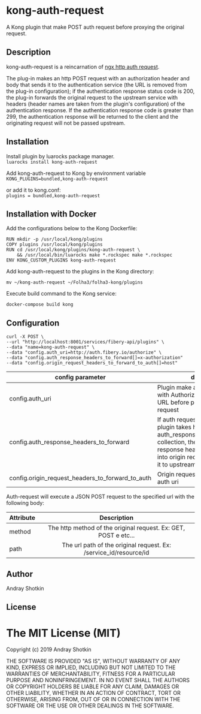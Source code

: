 # kong-auth-request
A Kong plugin that make POST auth request before proxying the original request.

## Description
kong-auth-request is a reincarnation of [ngx http auth request](http://nginx.org/en/docs/http/ngx_http_auth_request_module.html "ngx http auth request").    

The plug-in makes an http POST request with an authorization header and body that sends it to the authentication service (the URL is removed from the plug-in configuration); if the authentication response status code is 200, the plug-in forwards the original request to the upstream service with headers (header names are taken from the plugin's configuration) of the authentication response.
If the authentication response code is greater than 299, the authentication response will be returned to the client and the originating request will not be passed upstream.

## Installation

Install plugin by luarocks package manager.  
```luarocks install kong-auth-request```

Add kong-auth-request to Kong by environment variable
```KONG_PLUGINS=bundled,kong-auth-request```   

or add it to kong.conf:  
```plugins = bundled,kong-auth-request``` 

## Installation with Docker

Add the configurations below to the Kong Dockerfile:

```FROM kong:1.3.0-centos
RUN mkdir -p /usr/local/kong/plugins
COPY plugins /usr/local/kong/plugins
RUN cd /usr/local/kong/plugins/kong-auth-request \
    && /usr/local/bin/luarocks make *.rockspec make *.rockspec
ENV KONG_CUSTOM_PLUGINS kong-auth-request
```

Add kong-auth-request to the plugins in the Kong directory:

```mv ~/kong-auth-request ~/Folha3/folha3-kong/plugins```

Execute build command to the Kong service:

```docker-compose build kong```

## Configuration

```
curl -X POST \
--url "http://localhost:8001/services/fibery-api/plugins" \
--data "name=kong-auth-request" \
--data "config.auth_uri=http://auth.fibery.io/authorize" \
--data "config.auth_response_headers_to_forward[]=x-authorization"
--data "config.origin_request_headers_to_forward_to_auth[]=host"
```

| config parameter                                 | description                                                                                                                                                                                                                |
| ------------------------------------------------ | -------------------------------------------------------------------------------------------------------------------------------------------------------------------------------------------------------------------------- |
| config.auth_uri                                  | Plugin make a HTTP GET request with Authorization header to this URL before proxying the original request                                                                                                                  |
| config.auth_response_headers_to_forward          | If auth request was successful then plugin takes header names from auth_response_headers_to_forward collection, then finds them in auth response headers and adds them into origin request before proxying it to upstream. |
| config.origin_request_headers_to_forward_to_auth | Origin request headers to pass to auth uri                                                                                                                                                                                 |


Auth-request will execute a JSON POST request to the specified url with the following body:  

| Attribute |                            Description                            |
| --------- | :---------------------------------------------------------------: |
| method    |  The http method of the original request. Ex: GET, POST e etc...  |
| path      | The url path of the original request. Ex: /service_id/resource/id |

## Author

Andray Shotkin

## License

The MIT License (MIT)
=====================

Copyright (c) 2019 Andray Shotkin

THE SOFTWARE IS PROVIDED "AS IS", WITHOUT WARRANTY OF ANY KIND, EXPRESS OR
IMPLIED, INCLUDING BUT NOT LIMITED TO THE WARRANTIES OF MERCHANTABILITY,
FITNESS FOR A PARTICULAR PURPOSE AND NONINFRINGEMENT. IN NO EVENT SHALL THE
AUTHORS OR COPYRIGHT HOLDERS BE LIABLE FOR ANY CLAIM, DAMAGES OR OTHER
LIABILITY, WHETHER IN AN ACTION OF CONTRACT, TORT OR OTHERWISE, ARISING FROM,
OUT OF OR IN CONNECTION WITH THE SOFTWARE OR THE USE OR OTHER DEALINGS IN
THE SOFTWARE.
